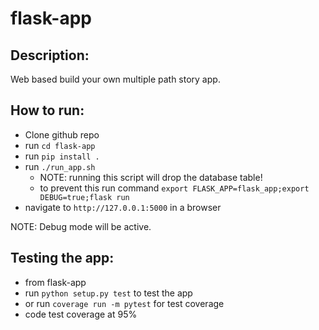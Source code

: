 # flask-app

## Description:

Web based build your own multiple path story app.

## How to run:

- Clone github repo
- run `cd flask-app`
- run `pip install .`
- run `./run_app.sh`
    - NOTE: running this script will drop the database table!
    - to prevent this run command `export FLASK_APP=flask_app;export DEBUG=true;flask run`
- navigate to `http://127.0.0.1:5000` in a browser

NOTE: Debug mode will be active.

## Testing the app:

- from flask-app
- run `python setup.py test` to test the app
- or run `coverage run -m pytest` for test coverage
- code test coverage at 95%

